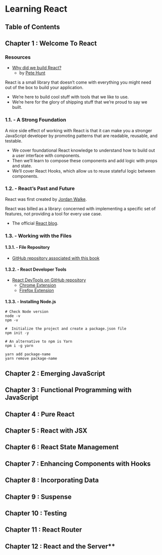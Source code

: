 # Learning React

## Table of Contents

## Chapter 1 : Welcome To React

### Resources
- [Why did we build React?](https://reactjs.org/blog/2013/06/05/why-react.html) 
  - by [Pete Hunt](https://twitter.com/floydophone)

React is a small library that doesn’t come with everything you might need out of
the box to build your application.

- We’re here to build cool stuff with tools that we like to
  use. 
- We’re here for the glory of shipping stuff that we’re proud to say we built.

### 1.1. - A Strong Foundation

A nice side effect of working with React is that it
can make you a stronger JavaScript developer by promoting patterns that are
readable, reusable, and testable.

- We cover foundational React knowledge to understand how to build
out a user interface with components. 
- Then we’ll learn to compose these components
and add logic with props and state. 
- We’ll cover React Hooks, which allow us to reuse
stateful logic between components.

### 1.2. - React’s Past and Future

React was first created by [Jordan Walke](https://www.linkedin.com/in/jordan-walke-1250b634/).

React was billed as a library: concerned with implementing a specific set of features, not providing a tool for every use case.

- The official [React blog](https://reactjs.org/blog/).

### 1.3. - Working with the Files

#### 1.3.1. - File Repository

- [GitHub repository associated with this book](https://github.com/moonhighway/learning-react)

#### 1.3.2. - React Developer Tools

- [React DevTools on GitHub repository](https://github.com/facebook/react-devtools)
  - [Chrome Extension](https://chrome.google.com/webstore/detail/react-developer-tools/fmkadmapgofadopljbjfkapdkoienihi)
  - [Firefox Extension](https://addons.mozilla.org/en-US/firefox/addon/react-devtools/)

#### 1.3.3. - Installing Node.js

```shell
# Check Node version
node -v
npm -v

#  Initialize the project and create a package.json file
npm init -y

# An alternative to npm is Yarn
npm i -g yarn

yarn add package-name
yarn remove package-name
```


## Chapter 2 : Emerging JavaScript
## Chapter 3 : Functional Programming with JavaScript
## Chapter 4 : Pure React
## Chapter 5 : React with JSX
## Chapter 6 : React State Management
## Chapter 7 : Enhancing Components with Hooks
## Chapter 8 : Incorporating Data
## Chapter 9 : Suspense
## Chapter 10 : Testing
## Chapter 11 : React Router
## Chapter 12 : React and the Server**